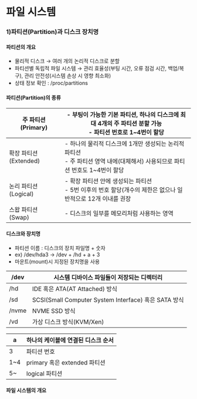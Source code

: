 # 파일 시스템
### 1)파티션(Partition)과 디스크 장치명
#### 파티션의 개요
- 물리적 디스크 → 여러 개의 논리적 디스크로 분할
- 파티션별 독립적 파일 시스템 → 관리 효율성(부팅 시간, 오류 점검 시간, 백업/복구), 관리 안전성(시스템 손상 시 영향 최소화)
- 상태 정보 확인 : /proc/partitions

#### 파티션(Partition)의 종류

| 주 파티션<br>(Primary)   | - 부팅이 가능한 기본 파티션, 하나의 디스크에 최대 4개의 주 파티션 분할 가능 <br>- 파티션 번호로 1~4번이 할당           |
| -------------------- | ------------------------------------------------------------------------------ |
| 확장 파티션 (Extended)    | - 하나의 물리적 디스크에 1개만 생성되는 논리적 파티션 <br>- 주 파티션 영역 내에(대체해서) 사용되므로 파티션 번호도 1~4번이 할당 |
| 논리 파티션 <br>(Logical) | - 확장 파티션 안에 생성되는 파티션 <br>- 5번 이후의 번호 할당(개수의 제한은 없으나 일반적으로 12개 이내를 권장           |
| 스왑 파티션<br>(Swap)     | - 디스크의 일부를 메모리처럼 사용하는 영역                                                       |

#### 디스크와 장치명
- 파티션 이름 : 디스크의 장치 파일명 + 숫자
- ex) /dev/hda3 -> /dev + /hd + a + 3
- 마운트(mount)시 지정된 장치명을 사용

| /dev  | 시스템 디바이스 파일들이 저장되는 디렉터리                          |
| ----- | ------------------------------------------------ |
| /hd   | IDE 혹은 ATA(AT Attached) 방식                       |
| /sd   | SCSI(Small Computer System Interface) 혹은 SATA 방식 |
| /nvme | NVME SSD 방식                                      |
| /vd   | 가상 디스크 방식(KVM/Xen)                               |

| a   | 하나의 케이블에 연결된 디스크 순서     |
| --- | ----------------------- |
| 3   | 파티션 번호                  |
| 1~4 | primary 혹은 extended 파티션 |
| 5~  | logical 파티션             |

#### 파일 시스템의 개요